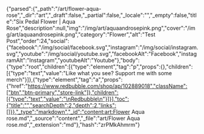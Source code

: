 {"parsed":{"_path":"/art/flower-aqua-rose","_dir":"art","_draft":false,"_partial":false,"_locale":"","_empty":false,"title":"Six Pedal Flower | Aqua Rose","description":null,"img":"/img/art/aquaandrosepink.png","cover":"/img/art/aquaandrosepink.png","category":"Flower","alt":"Test Post","order":24,"social":{"facebook":"/img/social/facebook.svg","instagram":"/img/social/instagram.svg","youtube":"/img/social/youtube.svg","facebookAlt":"Facebook","instagramAlt":"Instagram","youtubeAlt":"Youtube"},"body":{"type":"root","children":[{"type":"element","tag":"p","props":{},"children":[{"type":"text","value":"Like what you see? Support me with some merch"}]},{"type":"element","tag":"a","props":{"href":"https://www.redbubble.com/shop/ap/102889018","className":["btn","btn-primary","store-link"]},"children":[{"type":"text","value":"\nRedbubble\n"}]}],"toc":{"title":"","searchDepth":2,"depth":2,"links":[]}},"_type":"markdown","_id":"content:art:Flower Aqua rose.md","_source":"content","_file":"art/Flower Aqua rose.md","_extension":"md"},"hash":"zrPMkAhmrm"}